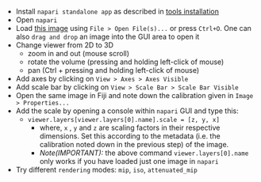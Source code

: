- Install `napari standalone app` as described in [tools installation](https://neubias.github.io/training-resources/tool_installation/index.html#activities)
- Open `napari`
- Load [this image]('https://github.com/NEUBIAS/training-resources/raw/master/image_data/xyz_8bit_calibrated__mri_full_head.tif') using `File > Open File(s)...` or press `Ctrl+O`. One can also `drag and drop` an image into the GUI area to open it
- Change viewer from 2D to 3D
  - zoom in and out (mouse scroll)
  - rotate the volume (pressing and holding left-click of mouse)
  - pan (Ctrl + pressing and holding left-click of mouse)
- Add axes by clicking on `View > Axes > Axes Visible`
- Add scale bar by clicking on `View > Scale Bar > Scale Bar Visible`
- Open the same image in Fiji and note down the calibration given in `Image > Properties...`
- Add the scale by opening a console within `napari` GUI and type this:
  - `viewer.layers[viewer.layers[0].name].scale = [z, y, x]`
    - where, `x` , `y` and `z` are scaling factors in their respective dimensions. Set this according to the metadata (i.e. the calibration noted down in the previous step) of the image.
    - _Note(IMPORTANT):_ the above command `viewer.layers[0].name` only works if you have loaded just one image in `napari`
- Try different `rendering` modes: `mip`, `iso`, `attenuated_mip`
